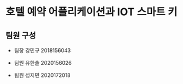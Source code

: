 # 호텔 예약 어플리케이션과 IOT 스마트 키
## 팀원 구성
- 팀장 강민구 2018156043 

- 팀원 유한솔 2020156026 

- 팀원 성지민 2020172018 
